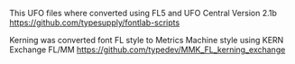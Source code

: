 This UFO files where converted using FL5 and UFO Central Version 2.1b
https://github.com/typesupply/fontlab-scripts

Kerning was converted font FL style to Metrics Machine style using KERN Exchange FL/MM
https://github.com/typedev/MMK_FL_kerning_exchange